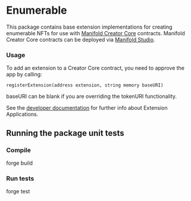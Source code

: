# Enumerable

This package contains base extension implementations for creating enumerable NFTs for use with [Manifold Creator Core](https://github.com/manifoldxyz/creator-core-solidity) contracts. Manifold Creator Core contracts can be deployed via [Manifold Studio](https://studo.manifold.xyz).

### Usage
To add an extension to a Creator Core contract, you need to approve the app by calling:

```
registerExtension(address extension, string memory baseURI)
```

baseURI can be blank if you are overriding the tokenURI functionality.

See the [developer documentation](https://docs.manifold.xyz/v/manifold-for-developers/manifold-creator-architecture/contracts/extensions) for further info about Extension Applications.


## Running the package unit tests
### Compile
forge build

### Run tests
forge test
